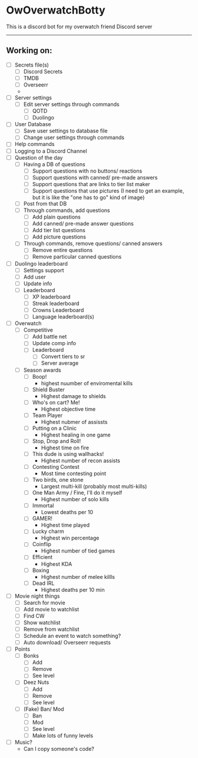 # OwOverwatchBotty
This is a discord bot for my overwatch friend Discord server

---

## Working on:  
- [ ] Secrets file(s)
  - [ ] Discord Secrets
  - [ ] TMDB
  - [ ] Overseerr
  - 
- [ ] Server settings
  - [ ] Edit server settings through commands
    - [ ] QOTD
    - [ ] Duolingo
- [ ] User Database
  - [ ] Save user settings to database file
  - [ ] Change user settings through commands
- [ ] Help commands
- [ ] Logging to a Discord Channel
- [ ] Question of the day
  - [ ] Having a DB of questions
    - [ ] Support questions with no buttons/ reactions
    - [ ] Support questions with canned/ pre-made answers
    - [ ] Support questions that are links to tier list maker
    - [ ] Support questions that use pictures (I need to get an example, but it is like the "one has to go" kind of image)
  - [ ] Post from that DB
  - [ ] Through commands, add questions
    - [ ] Add plain questions
    - [ ] Add canned/ pre-made answer questions
    - [ ] Add tier list questions
    - [ ] Add picture questions
  - [ ] Through commands, remove questions/ canned answers
    - [ ] Remove entire questions
    - [ ] Remove particular canned questions
- [ ] Duolingo leaderboard
  - [ ] Settings support
  - [ ] Add user
  - [ ] Update info
  - [ ] Leaderboard
    - [ ] XP leaderboard
    - [ ] Streak leaderboard
    - [ ] Crowns Leaderboard
    - [ ] Language leaderboard(s)
- [ ] Overwatch
  - [ ] Competitive 
    - [ ] Add battle net
    - [ ] Update comp info
    - [ ] Leaderboard
      - [ ] Convert tiers to sr
      - [ ] Server average
  - [ ] Season awards  
    - [ ] Boop!
      - highest nuumber of enviromental kills
    - [ ] Shield Buster
      - Highest damage to shields
    - [ ] Who's on cart? Me!
      - Highest objective time
    - [ ] Team Player
      - Highest nubmer of assissts 
    - [ ] Putting on a Clinic
      - Highest healing in one game
    - [ ] Stop, Drop and Roll!
      - Highest time on fire
    - [ ] This dude is using wallhacks!
      - Highest number of recon assists
    - [ ] Contesting Contest
      - Most time contesting point
    - [ ] Two birds, one stone
      - Largest multi-kill (probably most multi-kills)
    - [ ] One Man Army / Fine, I'll do it myself
      - Highest number of solo kills
    - [ ] Immortal
      - Lowest deaths per 10
    - [ ] GAMER!
      - Highest time played
    - [ ] Lucky charm
      - Highest win percentage
    - [ ] Coinflip
      - Highest number of tied games
    - [ ] Efficient
      - Highest KDA
    - [ ] Boxing
      - Highest number of melee killls
    - [ ] Dead IRL
      - Highest deaths per 10 min
- [ ] Movie night things
  - [ ] Search for movie
  - [ ] Add movie to watchlist
  - [ ] Find CW
  - [ ] Show watchlist
  - [ ] Remove from watchlist
  - [ ] Schedule an event to watch something?
  - [ ] Auto download/ Overseerr requests
- [ ] Points
  - [ ] Bonks
    - [ ] Add
    - [ ] Remove
    - [ ] See level
  - [ ] Deez Nuts
    - [ ] Add
    - [ ] Remove
    - [ ] See level
  - [ ] (Fake) Ban/ Mod
    - [ ] Ban
    - [ ] Mod
    - [ ] See level
    - [ ] Make lots of funny levels
- [ ] Music?
  - Can I copy someone's code?
